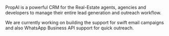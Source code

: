 PropAI is a powerful CRM for the Real-Estate agents, agencies and developers to manage their entire lead generation and outreach workflow. 

We are currently working on building the support for swift email campaigns and also WhatsApp Business API support for quick outreach.